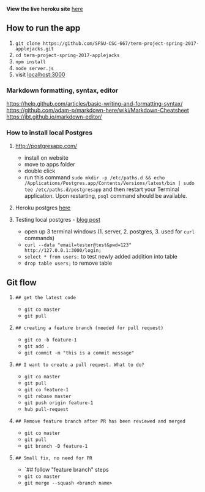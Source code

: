 **View the live heroku site** [here](https://applejacks.herokuapp.com)
## How to run the app

1. `git clone https://github.com/SFSU-CSC-667/term-project-spring-2017-applejacks.git`
2. `cd term-project-spring-2017-applejacks`
3. `npm install`
4. `node server.js`
5. visit [localhost:3000](http://localhost:3000/)

### Markdown formatting, syntax, editor
https://help.github.com/articles/basic-writing-and-formatting-syntax/
https://github.com/adam-p/markdown-here/wiki/Markdown-Cheatsheet
https://jbt.github.io/markdown-editor/


### How to install local Postgres
1. http://postgresapp.com/
    - install on website
    - move to apps folder
    - double click
    - run this command `sudo mkdir -p /etc/paths.d && echo /Applications/Postgres.app/Contents/Versions/latest/bin | sudo tee /etc/paths.d/postgresapp` and then restart your Terminal application. Upon restarting, `psql` command should be available.

2. Heroku postgres [here](https://devcenter.heroku.com/articles/heroku-postgresql#connecting-in-node-js)

3. Testing local postgres - [blog post](http://mherman.org/blog/2015/02/12/postgresql-and-nodejs/#.WL0PvBLyuHo)
    - open up 3 terminal windows (1. server, 2. postgres, 3. used for `curl` commands)
    - `curl --data "email=tester@test&pwd=123" http://127.0.0.1:3000/login;`
    - `select * from users;` to test newly added addition into table
    - `drop table users;` to remove table

## Git flow
1. `## get the latest code`
    - `git co master`
    - `git pull`

2. `## creating a feature branch (needed for pull request)`
    - `git co -b feature-1`
    - `git add .`
    - `git commit -m "this is a commit message"`

3. `## I want to create a pull request. What to do?`
    - `git co master`
    - `git pull`
    - `git co feature-1`
    - `git rebase master`
    - `git push origin feature-1`
    - `hub pull-request`

4. `## Remove feature branch after PR has been reviewed and merged`
    - `git co master`
    - `git pull`
    - `git branch -D feature-1`

5. `## Small fix, no need for PR`
    - `## follow "feature branch" steps
    - `git co master`
    - `git merge --squash <branch name>`